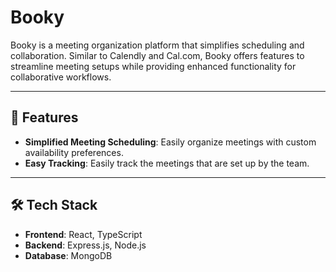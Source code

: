 # Booky

Booky is a meeting organization platform that simplifies scheduling and collaboration. Similar to Calendly and Cal.com, Booky offers features to streamline meeting setups while providing enhanced functionality for collaborative workflows.

---

## 🚀 Features

- **Simplified Meeting Scheduling**: Easily organize meetings with custom availability preferences.
- **Easy Tracking**: Easily track the meetings that are set up by the team.

---

## 🛠️ Tech Stack

- **Frontend**: React, TypeScript
- **Backend**: Express.js, Node.js
- **Database**: MongoDB